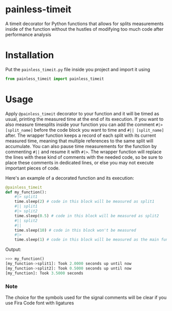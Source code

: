 # painless-timeit
A timeit decorator for Python functions that allows for splits measurements inside of the function without the hustles of modifying too much code after performance analysis

# Installation
Put the `painless_timeit.py` file inside you project and import it using
```python
from painless_timeit import painless_timeit
```

# Usage
Apply `@painless_timeit` decorator to your function and it will be timed as usual, printing the measured time at the end of its execution.
If you want to also measure timesplits inside your function you can add the comment `#|> [split_name]` before the code block you want to time and `#|| [split_name]` after.
The wrapper function keeps a record of each split with its current measured time, meaning that multiple references to the same split will accumulate.
You can also pause time measurements for the function by commenting `#||` and resume it with `#|>`.
The wrapper function will replace the lines with these kind of comments with the needed code, so be sure to place these comments in dedicated lines, or else you may not execute important pieces of code.

Here's an example of a decorated function and its execution:
```python
@painless_timeit
def my_function():
    #|> split1
    time.sleep(2) # code in this block will be measured as split1
    #|| split1
    #|> split2
    time.sleep(0.5) # code in this block will be measured as split2
    #|| split2
    #||
    time.sleep(10) # code in this block won't be measured
    #|>
    time.sleep(1) # code in this block will be measured as the main function
```
Output:
```python
>>> my_function()
[my_function->split1]: Took 2.0000 seconds up until now
[my_function->split2]: Took 0.5000 seconds up until now
[my_function]: Took 3.5000 seconds
```


### Note
The choice for the symbols used for the signal comments will be clear if you use Fira Code font with ligatures
